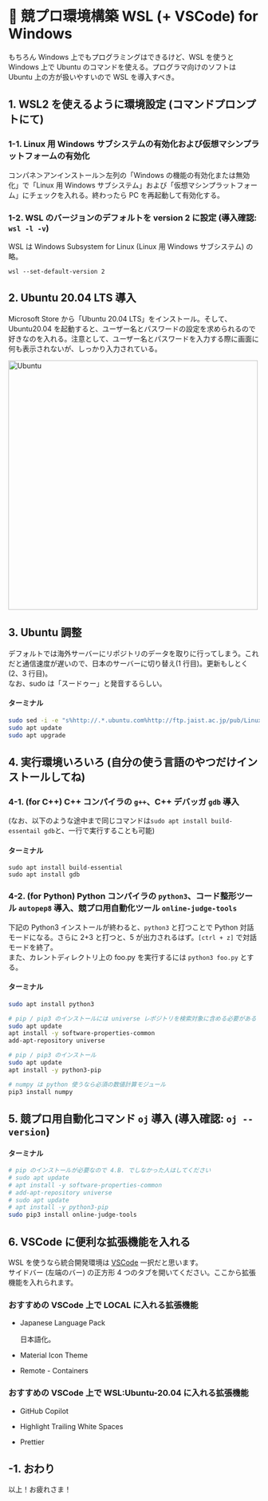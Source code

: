 # 🌽 競プロ環境構築 WSL (+ VSCode) for Windows

もちろん Windows 上でもプログラミングはできるけど、WSL を使うと Windows 上で Ubuntu のコマンドを使える。プログラマ向けのソフトは Ubuntu 上の方が扱いやすいので WSL を導入すべき。

## 1. WSL2 を使えるように環境設定 (コマンドプロンプトにて)

### 1-1. Linux 用 Windows サブシステムの有効化および仮想マシンプラットフォームの有効化

コンパネ＞アンインストール＞左列の「Windows の機能の有効化または無効化」で「Linux 用 Windows サブシステム」および「仮想マシンプラットフォーム」にチェックを入れる。終わったら PC を再起動して有効化する。

### 1-2. WSL のバージョンのデフォルトを version 2 に設定 (導入確認: `wsl -l -v`)

WSL は Windows Subsystem for Linux (Linux 用 Windows サブシステム) の略。

```
wsl --set-default-version 2
```

## 2. Ubuntu 20.04 LTS 導入

Microsoft Store から「Ubuntu 20.04 LTS」をインストール。そして、Ubuntu20.04 を起動すると、ユーザー名とパスワードの設定を求められるので好きなのを入れる。注意として、ユーザー名とパスワードを入力する際に画面に何も表示されないが、しっかり入力されている。

<img src="https://i.imgur.com/ZjEXdwi.png" title="Ubuntu" width="500">

## 3. Ubuntu 調整

デフォルトでは海外サーバーにリポジトリのデータを取りに行ってしまう。これだと通信速度が遅いので、日本のサーバーに切り替え(1 行目)。更新もしとく(2、3 行目)。  
なお、sudo は「スードゥー」と発音するらしい。

#### ターミナル

```sh
sudo sed -i -e "s%http://.*.ubuntu.com%http://ftp.jaist.ac.jp/pub/Linux%g" /etc/apt/sources.list
sudo apt update
sudo apt upgrade
```

## 4. 実行環境いろいろ (自分の使う言語のやつだけインストールしてね)

### 4-1. (for C++) C++ コンパイラの `g++`、C++ デバッガ `gdb` 導入

(なお、以下のような途中まで同じコマンドは`sudo apt install build-essentail gdb`と、一行で実行することも可能)

#### ターミナル

```
sudo apt install build-essential
sudo apt install gdb
```

### 4-2. (for Python) Python コンパイラの `python3`、コード整形ツール `autopep8` 導入、競プロ用自動化ツール `online-judge-tools`

下記の Python3 インストールが終わると、`python3` と打つことで Python 対話モードになる。さらに 2+3 と打つと、5 が出力されるはず。`[ctrl + z]` で対話モードを終了。  
また、カレントディレクトリ上の foo.py を実行するには `python3 foo.py` とする。

#### ターミナル

```sh
sudo apt install python3

# pip / pip3 のインストールには universe レポジトリを検索対象に含める必要がある
sudo apt update
apt install -y software-properties-common
add-apt-repository universe

# pip / pip3 のインストール
sudo apt update
apt install -y python3-pip

# numpy は python 使うなら必須の数値計算モジュール
pip3 install numpy
```

## 5. 競プロ用自動化コマンド `oj` 導入 (導入確認: `oj --version`)

#### ターミナル

```sh
# pip のインストールが必要なので 4.B. でしなかった人はしてください
# sudo apt update
# apt install -y software-properties-common
# add-apt-repository universe
# sudo apt update
# apt install -y python3-pip
sudo pip3 install online-judge-tools
```

## 6. VSCode に便利な拡張機能を入れる

WSL を使うなら統合開発環境は [VSCode](https://code.visualstudio.com/download) 一択だと思います。  
サイドバー (左端のバー) の正方形 4 つのタブを開いてください。ここから拡張機能を入れられます。

### おすすめの VSCode 上で LOCAL に入れる拡張機能

- Japanese Language Pack

  日本語化。

- Material Icon Theme

- Remote - Containers

### おすすめの VSCode 上で WSL:Ubuntu-20.04 に入れる拡張機能

- GitHub Copilot

- Highlight Trailing White Spaces

- Prettier

## -1. おわり

以上！お疲れさま！
